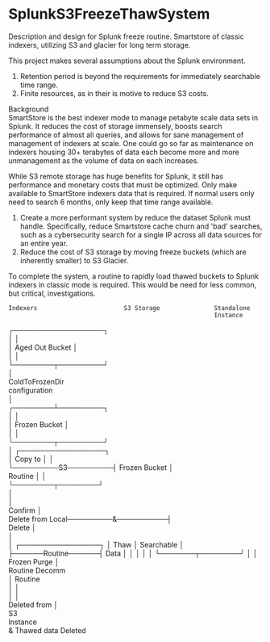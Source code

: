 # SplunkS3FreezeThawSystem
Description and design for Splunk freeze routine. Smartstore of classic indexers, utilizing S3 and glacier for long term storage.

This project makes several assumptions about the Splunk environment.  
1. Retention period is beyond the requirements for immediately searchable time range.  
2. Finite resources, as in their is motive to reduce S3 costs.

Background  
SmartStore is the best indexer mode to manage petabyte scale data sets in Splunk. It reduces the cost of storage immensely, boosts search performance of almost all queries, and allows for sane management of management of indexers at scale. One could go so far as maintenance on indexers housing 30+ terabytes of data each become more and more unmanagement as the volume of data on each increases.  

While S3 remote storage has huge benefits for Splunk, it still has performance and monetary costs that must be optimized.  Only make available to SmartStore indexers data that is required. If normal users only need to search 6 months, only keep that time range available.  
1. Create a more performant system by reduce the dataset Splunk must handle. Specifically, reduce Smartstore cache churn and 'bad' searches, such as a cybersecurity search for a single IP across all data sources for an entire year.  
2. Reduce the cost of S3 storage by moving freeze buckets (which are inherently smaller) to S3 Glacier.

To complete the system, a routine to rapidly load thawed buckets to Splunk indexers in classic mode is required.  This would be need for less common, but critical, investigations.  
  
    Indexers                        S3 Storage               Standalone      
                                                             Instance        
┌──────────────────┐                                                         
│                  │                                                         
│  Aged Out Bucket │                                                         
│                  │                                                         
└────────┬─────────┘                                                         
         │                                                                   
  ColdToFrozenDir                                                            
   configuration                                                             
         │                                                                   
┌────────┴─────────┐                                                         
│                  │                                                         
│ Frozen Bucket    │                                                         
│                  │                                                         
└────────┬─────────┘                                                         
         │                    ┌─────────────────┐                            
         │      Copy to       │                 │                            
         └─────────S3─────────┤ Frozen Bucket   │                            
                 Routine      │                 │                            
                              └────────┬────────┘                            
                                       │                                     
                                       │                                     
                         Confirm       │                                     
  Delete from Local─────────&──────────┤                                     
                         Delete        │                                     
                                       │                                     
                                       │                   ┌────────────────┐
                                       │      Thaw         │   Searchable   │
                                       ├──────Routine──────┤     Data       │
                                       │                   │                │
                                       │                   └───────┬────────┘
                                       │                           │         
                                  Frozen Purge                     │         
                                     Routine                    Decomm       
                                       │                        Routine      
                                       │                           │         
                                       │                           │         
                                  Deleted from                     │         
                                      S3                                     
                                                               Instance      
                                                               & Thawed data 
                                                               Deleted       
